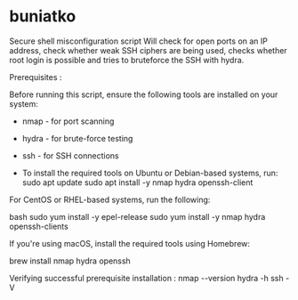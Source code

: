 # buniatko
Secure shell misconfiguration script
Will check for open ports on an IP address, check whether weak SSH ciphers are being used, checks whether root login is possible and tries to bruteforce the SSH with hydra.

Prerequisites :

Before running this script, ensure the following tools are installed on your system:
- nmap - for port scanning
- hydra - for brute-force testing
- ssh - for SSH connections

- To install the required tools on Ubuntu or Debian-based systems, run:
sudo apt update
sudo apt install -y nmap hydra openssh-client

For CentOS or RHEL-based systems, run the following:

bash
sudo yum install -y epel-release
sudo yum install -y nmap hydra openssh-clients


If you're using macOS, install the required tools using Homebrew:

brew install nmap hydra openssh

Verifying successful prerequisite installation : 
nmap --version
hydra -h
ssh -V
